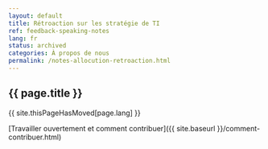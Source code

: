 ```yaml
---
layout: default
title: Rétroaction sur les stratégie de TI
ref: feedback-speaking-notes
lang: fr
status: archived
categories: À propos de nous
permalink: /notes-allocution-retroaction.html
---
```


## {{ page.title }}

{{ site.thisPageHasMoved[page.lang] }}

[Travailler ouvertement et comment contribuer]({{ site.baseurl }}/comment-contribuer.html)
